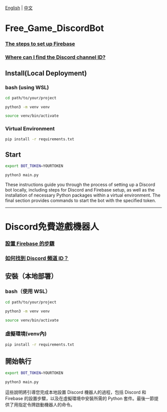 [English](#Free_Game_DiscordBot) | [中文](#Discord免費遊戲機器人)
# Free_Game_DiscordBot  
### [The steps to set up Firebase](https://ithelp.ithome.com.tw/articles/10335720)  
### [Where can I find the Discord channel ID?](https://support.discord.com/hc/en-us/articles/206346498-Where-can-I-find-my-User-Server-Message-ID-)  
## Install(Local Deployment)  
### bash (using WSL)
```sh
cd path/to/your/project 
```

```sh
python3 -m venv venv
```

```sh
source venv/bin/activate
```

### Virtual Environment
```sh
pip install -r requirements.txt
```

## Start  
```sh
export BOT_TOKEN=YOURTOKEN  
```
```sh
python3 main.py  
```

These instructions guide you through the process of setting up a Discord bot locally, including steps for Discord and Firebase setup, as well as the installation of necessary Python packages within a virtual environment. The final section provides commands to start the bot with the specified token.  

---------------------------------------------------------------------
# Discord免費遊戲機器人  
### [設置 Firebase 的步驟](https://ithelp.ithome.com.tw/articles/10335720)  
### [如何找到 Discord 頻道 ID？](https://support.discord.com/hc/en-us/articles/206346498-Where-can-I-find-my-User-Server-Message-ID-)

## 安裝（本地部署）

### bash（使用 WSL）
```sh
cd path/to/your/project 
```

```sh
python3 -m venv venv
```

```sh
source venv/bin/activate
```
### 虛擬環境(venv內)
```sh
pip install -r requirements.txt 
```

## 開始執行
```sh
export BOT_TOKEN=YOURTOKEN  
```
```sh
python3 main.py  
```

這些說明將引導您完成本地設置 Discord 機器人的過程，包括 Discord 和 Firebase 的設置步驟，以及在虛擬環境中安裝所需的 Python 套件。最後一節提供了用指定令牌啟動機器人的命令。  
